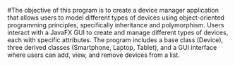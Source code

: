 #The objective of this program is to create a device manager application that allows users to model different types of devices using object-oriented programming principles, specifically inheritance and polymorphism. Users interact with a JavaFX GUI to create and manage different types of devices, 
each with specific attributes. 
The program includes a base class (Device), three derived classes (Smartphone, Laptop, Tablet), and a GUI interface where users can add, view, and remove devices from a list.
